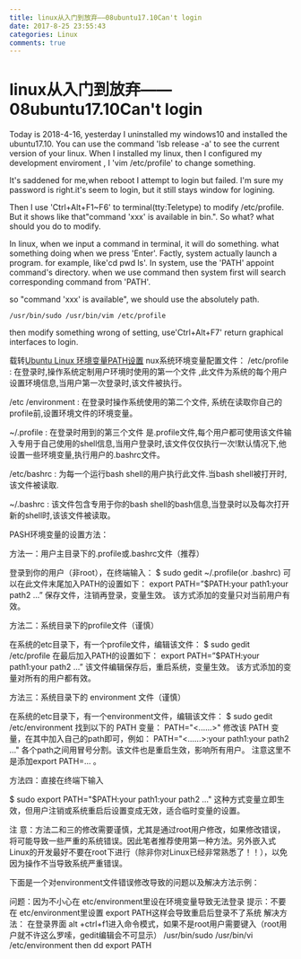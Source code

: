 ```yaml
---
title: linux从入门到放弃——08ubuntu17.10Can't login
date: 2017-8-25 23:55:43
categories: Linux
comments: true
---
```

# linux从入门到放弃——08ubuntu17.10Can't login

Today is 2018-4-16, yesterday I uninstalled my windows10 and installed the ubuntu17.10.
You can use the command 'lsb release -a' to see the current version of your linux.
When I installed my linux, then I configured my development enviroment , I 'vim /etc/profile' to change something.

It's saddened for me,when reboot I attempt to login but failed. I'm sure my password is right.it's seem to login, but it still stays window for logining.

Then I use 'Ctrl+Alt+F1~F6' to terminal(tty:Teletype) to modify /etc/profile.
But it shows  like that"command 'xxx' is available in bin.". So what? what should you do to modify.

In linux, when we input a command in terminal, it will do something. what something doing when we press 'Enter'.
Factly, system actually launch a program. for example, like'cd pwd ls'. In system, use the 'PATH' appoint command's directory.
when we use command then system first will search corresponding command from 'PATH'.

so "command 'xxx' is available", we should use the absolutely path.
```
/usr/bin/sudo /usr/bin/vim /etc/profile
```
then modify something wrong of setting, use'Ctrl+Alt+F7' return graphical interfaces to login.

载转[Ubuntu Linux 环境变量PATH设置](https://blog.csdn.net/witsmakemen/article/details/7831631)
nux系统环境变量配置文件：
/etc/profile : 在登录时,操作系统定制用户环境时使用的第一个文件 ,此文件为系统的每个用户设置环境信息,当用户第一次登录时,该文件被执行。

/etc /environment : 在登录时操作系统使用的第二个文件, 系统在读取你自己的profile前,设置环境文件的环境变量。

~/.profile :  在登录时用到的第三个文件 是.profile文件,每个用户都可使用该文件输入专用于自己使用的shell信息,当用户登录时,该文件仅仅执行一次!默认情况下,他设置一些环境变量,执行用户的.bashrc文件。

/etc/bashrc : 为每一个运行bash shell的用户执行此文件.当bash shell被打开时,该文件被读取.

~/.bashrc : 该文件包含专用于你的bash shell的bash信息,当登录时以及每次打开新的shell时,该该文件被读取。



PASH环境变量的设置方法：

方法一：用户主目录下的.profile或.bashrc文件（推荐）

登录到你的用户（非root），在终端输入：
$ sudo gedit ~/.profile(or .bashrc)
可以在此文件末尾加入PATH的设置如下：
export PATH=”$PATH:your path1:your path2 ...”
保存文件，注销再登录，变量生效。
该方式添加的变量只对当前用户有效。

方法二：系统目录下的profile文件（谨慎）

在系统的etc目录下，有一个profile文件，编辑该文件：
$ sudo gedit /etc/profile
在最后加入PATH的设置如下：
export PATH=”$PATH:your path1:your path2 ...”
该文件编辑保存后，重启系统，变量生效。
该方式添加的变量对所有的用户都有效。

方法三：系统目录下的 environment 文件（谨慎）

在系统的etc目录下，有一个environment文件，编辑该文件：
$ sudo gedit /etc/environment
找到以下的 PATH 变量：
PATH="<......>"
修改该 PATH 变量，在其中加入自己的path即可，例如：
PATH="<......>:your path1:your path2 …"
各个path之间用冒号分割。该文件也是重启生效，影响所有用户。
注意这里不是添加export PATH=… 。

方法四：直接在终端下输入

$ sudo export PATH="$PATH:your path1:your path2 …"
这种方式变量立即生效，但用户注销或系统重启后设置变成无效，适合临时变量的设置。


注 意：方法二和三的修改需要谨慎，尤其是通过root用户修改，如果修改错误，将可能导致一些严重的系统错误。因此笔者推荐使用第一种方法。另外嵌入式 Linux的开发最好不要在root下进行（除非你对Linux已经非常熟悉了！！），以免因为操作不当导致系统严重错误。

下面是一个对environment文件错误修改导致的问题以及解决方法示例：

问题：因为不小心在 etc/environment里设在环境变量导致无法登录
提示：不要在 etc/environment里设置 export PATH这样会导致重启后登录不了系统
解决方法：
在登录界面 alt +ctrl+f1进入命令模式，如果不是root用户需要键入（root用户就不许这么罗嗦，gedit编辑会不可显示）
/usr/bin/sudo /usr/bin/vi /etc/environment then dd export PATH

